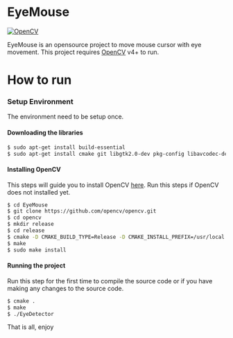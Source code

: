 # EyeMouse

[![OpenCV](https://docs.opencv.org/3.4/opencv-logo-small.png)](https://opencv.org)

EyeMouse is an opensource project to move mouse cursor with eye movement.
This project requires [OpenCV](https://opencv.org/) v4+ to run.

# How to run
### Setup Environment
The environment need to be setup once.

#### Downloading the libraries

```sh
$ sudo apt-get install build-essential
$ sudo apt-get install cmake git libgtk2.0-dev pkg-config libavcodec-dev libavformat-dev libswscale-dev
```

#### Installing OpenCV
This steps will guide you to install OpenCV [here](https://docs.opencv.org/master/d7/d9f/tutorial_linux_install.html). Run this steps if OpenCV does not installed yet.
```sh
$ cd EyeMouse
$ git clone https://github.com/opencv/opencv.git
$ cd opencv
$ mkdir release
$ cd release
$ cmake -D CMAKE_BUILD_TYPE=Release -D CMAKE_INSTALL_PREFIX=/usr/local ..
$ make
$ sudo make install
```

#### Running the project
Run this step for the first time to compile the source code or if you have making any changes to the source code.
```sh
$ cmake .
$ make
$ ./EyeDetector
```

That is all, enjoy

[opencv]: <https://opencv.org/>